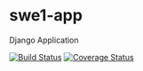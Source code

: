 # swe1-app
Django Application

[![Build Status](https://travis-ci.com/gururaj3/swe1-app.svg?branch=main)](https://travis-ci.com/gururaj3/swe1-app)
[![Coverage Status](https://coveralls.io/repos/github/gururaj3/swe1-app/badge.svg?branch=main)](https://coveralls.io/github/gururaj3/swe1-app?branch=main)
